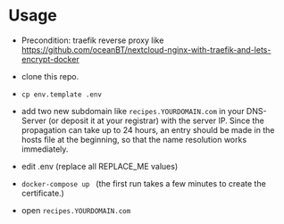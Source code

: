 # Usage

* Precondition: traefik reverse proxy like https://github.com/oceanBT/nextcloud-nginx-with-traefik-and-lets-encrypt-docker
* clone this repo.
* ```cp env.template .env```
* add two new subdomain like `recipes.YOURDOMAIN.com` in your DNS-Server (or deposit it at your registrar) with the server IP. Since the propagation can take up to 24 hours, an entry should be made in the hosts file at the beginning, so that the name resolution works immediately.

* edit .env (replace all REPLACE_ME values)
* ```docker-compose up ``` (the first run takes a few minutes to create the certificate.)
* open `recipes.YOURDOMAIN.com`
